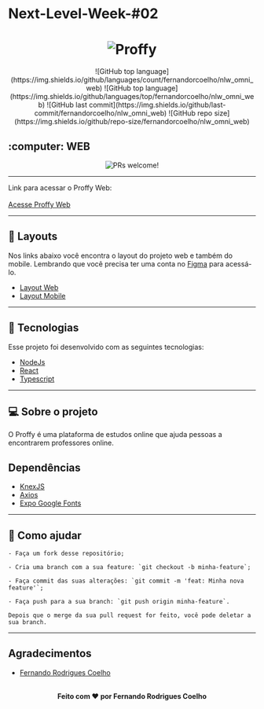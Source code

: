 # Next-Level-Week-#02

<h1 align="center">
    <img alt="Proffy" title="Proffy" src="https://user-images.githubusercontent.com/45312912/89740443-1490be80-da5f-11ea-8ac4-63f06cf3c9f3.png" />
</h1>

<div align="center">
    ![GitHub top language](https://img.shields.io/github/languages/count/fernandorcoelho/nlw_omni_web) 
    ![GitHub top language](https://img.shields.io/github/languages/top/fernandorcoelho/nlw_omni_web) ![GitHub last commit](https://img.shields.io/github/last-commit/fernandorcoelho/nlw_omni_web) ![GitHub repo size](https://img.shields.io/github/repo-size/fernandorcoelho/nlw_omni_web)
</div>

<h2>:computer: WEB</h2>

<p align="center">
 <img src="https://user-images.githubusercontent.com/45312912/89742139-a9021d80-da6d-11ea-8e7d-8e42d1a16fc3.png" alt="PRs welcome!" />
</p>

<hr>
Link para acessar o Proffy Web:
<br>
<br>
<a href="https://proffy.fernandorcoelho.vercel.app/">Acesse Proffy Web</a>
<hr>


## 🔖 Layouts
Nos links abaixo você encontra o layout do projeto web e também do mobile. Lembrando que você precisa ter uma conta no [Figma](http://figma.com/) para acessá-lo.

- [Layout Web](https://www.figma.com/file/GHGS126t7WYjnPZdRKChJF/Proffy-Web)
- [Layout Mobile](https://www.figma.com/file/e33KvgUpFdunXxJjHnK7CG/Proffy-Mobile)

------------

## 🚀 Tecnologias

Esse projeto foi desenvolvido com as seguintes tecnologias:
- [NodeJs](https://nodejs.org/en/ "NodeJs")
- [React](https://reactjs.org/ "React")
- [Typescript](https://www.typescriptlang.org/ "Typescript")

------------

## 💻 Sobre o projeto 
O Proffy é uma plataforma de estudos online que ajuda pessoas a encontrarem professores online.

## Dependências

- [KnexJS](http://knexjs.org/ "KnexJS")
- [Axios](https://www.npmjs.com/package/axios "Axios")
- [Expo Google Fonts](https://github.com/expo/google-fonts " [Expo Google Fonts]")


------------
## 🤔 Como ajudar
```
- Faça um fork desse repositório;

- Cria uma branch com a sua feature: `git checkout -b minha-feature`;

- Faça commit das suas alterações: `git commit -m 'feat: Minha nova feature'`;

- Faça push para a sua branch: `git push origin minha-feature`.

Depois que o merge da sua pull request for feito, você pode deletar a sua branch.
```
------------

## Agradecimentos
  - <a target="_blank" href="https://github.com/fernandorcoelho">Fernando Rodrigues Coelho</a>
  
<br>
  
<footer align="center">
 <strong align="center">Feito com ♥ por Fernando Rodrigues Coelho</strong>
</footer>
